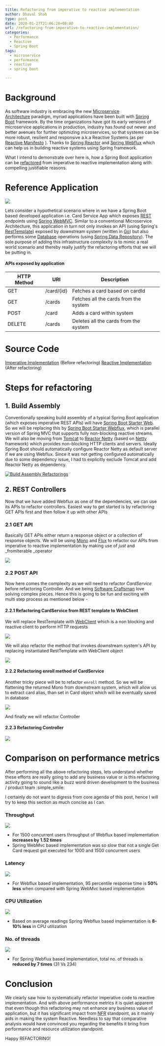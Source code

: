 ```yaml
---
title: Refactoring from imperative to reactive implementation
author: Dhaval Shah
type: post
date: 2020-01-27T21:06:28+00:00
url: /refactoring-from-imperative-to-reactive-implementation/
categories:
  - Performance
  - Reactive
  - Spring Boot
tags:
  - microservice
  - performance
  - reactive
  - spring boot

---
```

# Background

As software industry is embracing the new [Microservice Architecture](https://en.wikipedia.org/wiki/Microservices) paradigm, 
myriad applications have been built with [Spring Boot](https://spring.io/projects/spring-boot) framework. By the time organizations 
have got its early versions of microservice applications in production, industry has found out newer and better avenues 
for further optimizing microservices, so that systems can be more robust, resilient and responsive a.k.a Reactive Systems 
(as per [Reactive Manifesto](https://www.reactivemanifesto.org/) ). Thanks to [Spring Reactor](https://projectreactor.io/) 
and [Spring Webflux](https://docs.spring.io/spring/docs/current/spring-framework-reference/web-reactive.html) which can 
help us in building reactive systems using Spring framework.

What I intend to demonstrate over here is, how a Spring Boot application can be [refactored](https://en.wikipedia.org/wiki/Code_refactoring) from imperative to reactive implementation along with compelling justifiable reasons.

# Reference Application

[![](http://dhaval-shah.com/wp-content/uploads/2020/01/I2Rx-System-Diagram.jpg)](http://dhaval-shah.com/wp-content/uploads/2020/01/I2Rx-System-Diagram.jpg)

Lets consider a hypothetical scenario where in we have a Spring Boot based developed application i.e. Card Service App which exposes [REST](https://en.wikipedia.org/wiki/Representational_state_transfer) endpoints using [Spring WebMVC](https://docs.spring.io/spring/docs/3.2.x/spring-framework-reference/html/mvc.html). Similar to a conventional Microservice Architecture, this application in turn not only invokes an API (using Spring's [RestTemplate](https://docs.spring.io/spring-framework/docs/current/javadoc-api/org/springframework/web/client/RestTemplate.html)) exposed by downstream system (written in [Go](https://golang.org/)) but also performs some [Database](https://en.wikipedia.org/wiki/Database) operations (using [Spring Data Repository](https://docs.spring.io/spring-data/data-commons/docs/1.6.1.RELEASE/reference/html/repositories.html)). The sole purpose of adding this infrastructure complexity is to mimic a real world scenario and thereby really justify the refactoring efforts that we will be putting in.

#### APIs exposed by application

| HTTP Method   | URI     | Description   |
| --------  | -------- | ------ |
| GET | /card/{id} | Fetches a card based on cardId |
| GET | /cards | Fetches all the cards from the system |
| POST | /card | Adds a card within system |
| DELETE | /cards | Deletes all the cards from the system |

# Source Code

[Imperative Implementation](https://github.com/dhaval201279/imperative2rx/tree/8361a69b3499113dfe52297fe9badaf9818d4bc5) (Before refactoring) 
[Reactive Implementation](https://github.com/dhaval201279/imperative2rx/tree/a8b191b43db507828fea8975fad62d9804297bee) (After refactoring)

# Steps for refactoring

## 1. Build Assembly

Conventionally speaking build assembly of a typical Spring Boot application (which exposes imperative REST APIs) will have [Spring Boot Starter Web](https://mvnrepository.com/artifact/org.springframework.boot/spring-boot-starter-web). So we will be replacing this by [Spring Boot Starter Webflux](https://mvnrepository.com/artifact/org.springframework.boot/spring-boot-starter-webflux), which is parallel version of Spring MVC that supports fully non-blocking reactive streams. We will also be moving from [Tomcat](http://tomcat.apache.org/) to [Reactor Netty](https://github.com/reactor/reactor-netty) (based on [Netty](https://netty.io/) framework) which provides non-blocking HTTP clients and servers. Ideally Spring Boot should automatically configure Reactor Netty as default server if we are using Webflux. Since it was not getting configured automatically due to some dependency issue, I had to explicitly exclude Tomcat and add Reactor Netty as dependency.

[![Build Assembly Refactorings](http://dhaval-shah.com/wp-content/uploads/2020/01/gradle-build-changes.png)](http://dhaval-shah.com/wp-content/uploads/2020/01/gradle-build-changes.png)

## 2. REST Controllers

Now that we have added Webflux as one of the dependencies, we can use its APIs to refactor controllers. Easiest way to get started is by refactoring GET APIs first and then follow it up with other APIs

### 2.1 GET API

Basically GET APIs either return a response object or a collection of response objects. We will be using [Mono](https://projectreactor.io/docs/core/release/reference/#mono) and [Flux](https://projectreactor.io/docs/core/release/reference/#flux) to refactor our APIs from imperative to reactive implementation by making use of _just_ and _fromIterable _operator

[![](http://dhaval-shah.com/wp-content/uploads/2020/01/REST-get-apis-changes.png)](http://dhaval-shah.com/wp-content/uploads/2020/01/REST-get-apis-changes.png)

### 2.2 POST API

Now here comes the complexity as we will need to refactor _CardService_ before refactoring Controller. And we being [Software Craftsman](https://en.wikipedia.org/wiki/Software_craftsmanship) love solving complex pieces. Hence this is going to be fun and exciting with multi step process as mentioned below -

#### 2.2.1 Refactoring CardService from REST template to WebClient

We will replace RestTemplate with [WebClient](https://docs.spring.io/spring/docs/current/spring-framework-reference/web-reactive.html#webflux-client) which is a non blocking and reactive client to perform HTTP requests

[![](http://dhaval-shah.com/wp-content/uploads/2020/01/cardservice-resttemplate-to-webclient.png)](http://dhaval-shah.com/wp-content/uploads/2020/01/cardservice-resttemplate-to-webclient.png)

We will also refactor the method that invokes downstream system's API by replacing instantiated RestTemplate with WebClient object

[![](http://dhaval-shah.com/wp-content/uploads/2020/01/cardservice-generateAlias.png)](http://dhaval-shah.com/wp-content/uploads/2020/01/cardservice-generateAlias.png)

#### 2.2.2 Refactoring enroll method of CardService

Another tricky piece will be to refactor `enroll` method. So we will be flattening the returned Mono from downstream system, which will allow us to extract card alias, than set in Card object which will be eventually saved in database

[![](http://dhaval-shah.com/wp-content/uploads/2020/01/cardservice-enrollCard-method.png)](http://dhaval-shah.com/wp-content/uploads/2020/01/cardservice-enrollCard-method.png)

And finally we will refactor Controller

#### 2.2.3 Refactoring Controller

[![](http://dhaval-shah.com/wp-content/uploads/2020/01/Controller-addCard.png)](http://dhaval-shah.com/wp-content/uploads/2020/01/Controller-addCard.png)

# Comparison on performance metrics

After performing all the above refactoring steps, lets understand whether these efforts are really going to add any business value or is this refactoring activity going to sound like a buzz word driven development to the business / product team :simple_smile:

I certainly do not want to digress from core agenda of this post, hence I will try to keep this section as much concise as I can.

### Throughput

[![](http://dhaval-shah.com/wp-content/uploads/2020/01/Perf-througput.png)](http://dhaval-shah.com/wp-content/uploads/2020/01/Perf-througput.png)

*   For 1500 concurrent users throughput of Webflux based implementation **increases by 1.52 times**
*   Spring WebMvc based implementation was so slow that not a single Get Card request got executed for 1000 and 1500 concurrent users

### Latency

[![](http://dhaval-shah.com/wp-content/uploads/2020/01/Perf-latency.png)](http://dhaval-shah.com/wp-content/uploads/2020/01/Perf-latency.png)

*   For Webflux based implementation, 95 percentile response time is **50% less** when compared with Spring WebMvc based implementation

### CPU Utilization

[![](http://dhaval-shah.com/wp-content/uploads/2020/01/Perf-CPU.png)](http://dhaval-shah.com/wp-content/uploads/2020/01/Perf-CPU.png)

*   Based on average readings Spring Webflux based implementation is **8-10% less** in CPU utilization

### No. of threads

[![](http://dhaval-shah.com/wp-content/uploads/2020/01/Perf-Thread-dump-analysis.png)](http://dhaval-shah.com/wp-content/uploads/2020/01/Perf-Thread-dump-analysis.png)

*   For Spring Webflux based implementation, total no. of threads is **reduced by 7 times** (31 Vs 234)

# Conclusion

We clearly saw how to systematically refactor imperative code to reactive implementation. And with above performance metrics it is quiet apparent that even though this refactoring may not enhance any business value of application, but it has significant impact from [NFR](https://en.wikipedia.org/wiki/Non-functional_requirement) standpoint, as it mainly aids in making the system Reactive. Needless to say that comparative analysis would have convinced you regarding the benefits it bring from performance and resource utilization standpoint.

Happy REFACTORING!